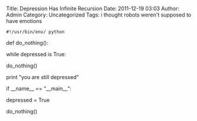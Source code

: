 Title: Depression Has Infinite Recursion
Date: 2011-12-19 03:03
Author: Admin
Category: Uncategorized
Tags: i thought robots weren't supposed to have emotions

`#!/usr/bin/env/ python                                              `

def do\_nothing():

while depressed is True:

do\_nothing()

print "you are still depressed"

if \_\_name\_\_ == "\_\_main\_\_":

depressed = True

do\_nothing()


